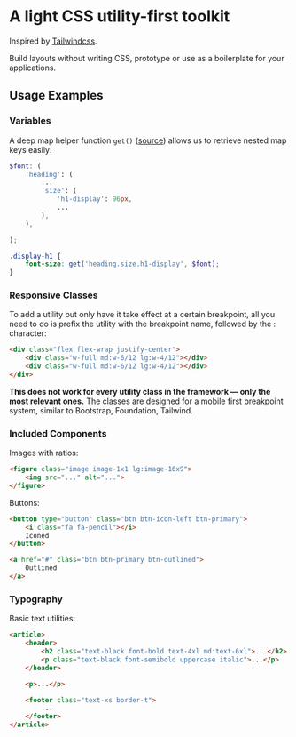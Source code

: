 # A light CSS utility-first toolkit

Inspired by [Tailwindcss](https://github.com/tailwindcss/tailwindcss).

Build layouts without writing CSS, prototype or use as a boilerplate for your applications.

## Usage Examples


### Variables

A deep map helper function `get()` ([source](https://itnext.io/advanced-use-of-sass-maps-bd5a47ca0d1a))
allows us to retrieve nested map keys easily:
```scss
$font: (
    'heading': (
        ...
        'size': (
            'h1-display': 96px,
            ...
        ),
    ),

);

.display-h1 {
    font-size: get('heading.size.h1-display', $font);
}
```


### Responsive Classes

To add a utility but only have it take effect at a certain breakpoint, all you
need to do is prefix the utility with the breakpoint name, followed by
the : character:
```html
<div class="flex flex-wrap justify-center">
    <div class="w-full md:w-6/12 lg:w-4/12"></div>
    <div class="w-full md:w-6/12 lg:w-4/12"></div>
</div>
```
**This does not work for every utility class in the framework — only the most relevant ones.**
The classes are designed for a mobile first breakpoint system, similar to
Bootstrap, Foundation, Tailwind.


### Included Components

Images with ratios:
```html
<figure class="image image-1x1 lg:image-16x9">
    <img src="..." alt="...">
</figure>
```

Buttons:
```html
<button type="button" class="btn btn-icon-left btn-primary">
    <i class="fa fa-pencil"></i>
    Iconed
</button>

<a href="#" class="btn btn-primary btn-outlined">
    Outlined
</a>
```


### Typography

Basic text utilities:
```html
<article>
    <header>
        <h2 class="text-black font-bold text-4xl md:text-6xl">...</h2>
        <p class="text-black font-semibold uppercase italic">...</p>
    </header>

    <p>...</p>

    <footer class="text-xs border-t">
        ...
    </footer>
</article>
```
